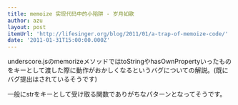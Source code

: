 ```yaml
---
title: memoize 实现代码中的小陷阱 - 岁月如歌
author: azu
layout: post
itemUrl: 'http://lifesinger.org/blog/2011/01/a-trap-of-memoize-code/'
date: '2011-01-31T15:00:00.000Z'
---
```

underscore.jsのmemorizeメソッドではtoStringやhasOwnPropertyいったものをキーとして渡した際に動作がおかしくなるというバグについての解説。(既にバグ提出はされているそうです)

一般にstrをキーとして受け取る関数でありがちなパターンとなってそうです。

